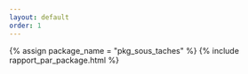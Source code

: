 ```yaml
---
layout: default
order: 1
---
```


{% assign package_name = "pkg_sous_taches" %}
{% include rapport_par_package.html %}